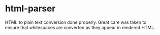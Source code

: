 # html-parser

HTML to plain text conversion done properly.
Great care was taken to ensure that whitespaces are converted as they appear in rendered HTML.
